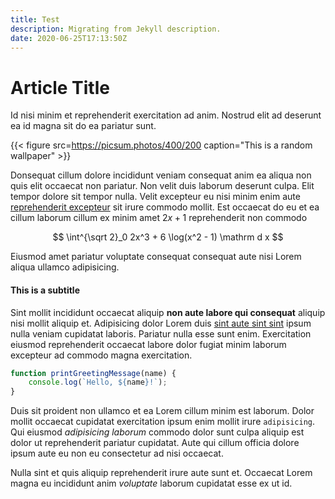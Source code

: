 ```yaml
---
title: Test
description: Migrating from Jekyll description.
date: 2020-06-25T17:13:50Z
---
```


# Article Title

Id nisi minim et reprehenderit exercitation ad anim. Nostrud elit ad deserunt ea id magna sit do ea pariatur sunt.

{{< figure src=https://picsum.photos/400/200 caption="This is a random wallpaper" >}}

Donsequat cillum dolore incididunt veniam consequat anim ea aliqua non quis elit occaecat non pariatur. Non velit duis laborum deserunt culpa. Elit tempor dolore sit tempor nulla. Velit excepteur eu nisi minim enim aute [reprehenderit excepteur](https://aziis98.com) sit irure commodo mollit. Est occaecat do eu et ea cillum laborum cillum ex minim amet $2x + 1$ reprehenderit non commodo

$$
\int^{\sqrt 2}_0 2x^3 + 6 \log(x^2 - 1) \mathrm d x
$$

Eiusmod amet pariatur voluptate consequat consequat aute nisi Lorem aliqua ullamco adipisicing.

#### This is a subtitle

Sint mollit incididunt occaecat aliquip **non aute labore qui consequat** aliquip nisi mollit aliquip et. Adipisicing dolor Lorem duis [sint aute sint sint](https://www.google.com) ipsum nulla veniam cupidatat laboris. Pariatur nulla esse sunt enim. Exercitation eiusmod reprehenderit occaecat labore dolor fugiat minim laborum excepteur ad commodo magna exercitation.

```js
function printGreetingMessage(name) {
    console.log(`Hello, ${name}!`);
}
```


Duis sit proident non ullamco et ea Lorem cillum minim est laborum. Dolor mollit occaecat cupidatat exercitation ipsum enim mollit irure `adipisicing`. Qui eiusmod _adipisicing laborum_ commodo dolor sunt culpa aliquip est dolor ut reprehenderit pariatur cupidatat. Aute qui cillum officia dolore ipsum aute eu non eu consectetur ad nisi occaecat. 

Nulla sint et quis aliquip reprehenderit irure aute sunt et. 
Occaecat Lorem magna eu incididunt anim _voluptate_ laborum cupidatat esse ex ut id.
